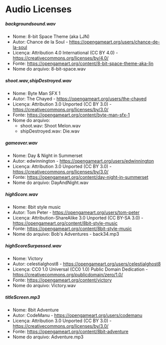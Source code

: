 # Audio Licenses

##### backgroundsound.wav
* Nome: 8-bit Space Theme (aka LJN)
* Autor: Chance de la Soul - https://opengameart.org/users/chance-de-la-soul
* Licença: Attribution 4.0 International (CC BY 4.0) - https://creativecommons.org/licenses/by/4.0/
* Fonte: https://opengameart.org/content/8-bit-space-theme-aka-ljn
* Nome do arquivo: 8-bit-space.wav
##### shoot.wav,shipDestroyed.wav
* Nome: Byte Man SFX 1
* Autor: The Chayed - https://opengameart.org/users/the-chayed
* Licença: Attribution 3.0 Unported (CC BY 3.0) - https://creativecommons.org/licenses/by/3.0/
* Fonte: https://opengameart.org/content/byte-man-sfx-1
* Nome do arquivo:
    * shoot.wav: Shoot Melon.wav
    * shipDestroyed.wav: Die.wav


##### gameover.wav
* Nome: Day & Night in Summerset
* Autor: edwinnington - https://opengameart.org/users/edwinnington
* Licença: Attribution 3.0 Unported (CC BY 3.0) - https://creativecommons.org/licenses/by/3.0/
* Fonte:  https://opengameart.org/content/day-night-in-summerset
* Nome do arquivo: DayAndNight.wav

##### highScore.wav

* Nome: 8bit style music 
* Autor: Tom Peter - https://opengameart.org/users/tom-peter
* Licença: Attribution-ShareAlike 3.0 Unported (CC BY-SA 3.0) - https://opengameart.org/content/8bit-style-music
* Fonte: https://opengameart.org/content/8bit-style-music 
* Nome do arquivo: Bob's Adventures - back34.mp3 

##### highScoreSurpassed.wav

* Nome: Victory
* Autor: celestialghost8 - https://opengameart.org/users/celestialghost8
* Licença: CC0 1.0 Universal (CC0 1.0)
Public Domain Dedication - https://creativecommons.org/publicdomain/zero/1.0/
* Fonte: https://opengameart.org/content/victory
* Nome do arquivo: Victory.wav

##### titleScreen.mp3

* Nome: 8bit Adventure
* Autor: CodeManu - https://opengameart.org/users/codemanu
* Licença: Attribution 3.0 Unported (CC BY 3.0) - https://creativecommons.org/licenses/by/3.0/
* Fonte: https://opengameart.org/content/8bit-adventure
* Nome do arquivo: Adventure.mp3
